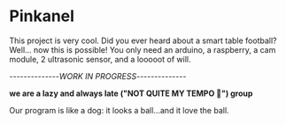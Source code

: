 # Pinkanel
This project is very cool. 
Did you ever heard about a smart table football? Well... now this is possible!
You only need an arduino, a raspberry, a cam module, 2 ultrasonic sensor, and a looooot of will.

 \--------------*WORK IN PROGRESS*--------------

**we are a lazy and always late ("NOT QUITE MY TEMPO 💪") group**


Our program is like a dog: it looks a ball...and it love the ball.
